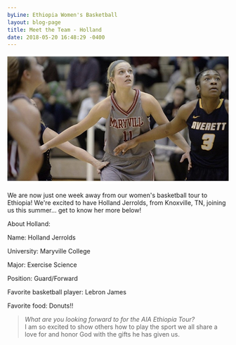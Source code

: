 ```yaml
---
byLine: Ethiopia Women's Basketball
layout: blog-page
title: Meet the Team - Holland
date: 2018-05-20 16:48:29 -0400
---
```

![](/uploads/2018/05/27/fullsizeoutput_1622.jpg)

We are now just one week away from our women's basketball tour to Ethiopia! We're excited to have Holland Jerrolds, from Knoxville, TN, joining us this summer... get to know her more below!

About Holland:

Name: Holland Jerrolds

University: Maryville College

Major: Exercise Science

Position: Guard/Forward

Favorite basketball player: Lebron James

Favorite food: Donuts!!

> _What are you looking forward to for the AIA Ethiopia Tour?_   
> I am so excited to show others how to play the sport we all share a love for and honor God with the gifts he has given us.